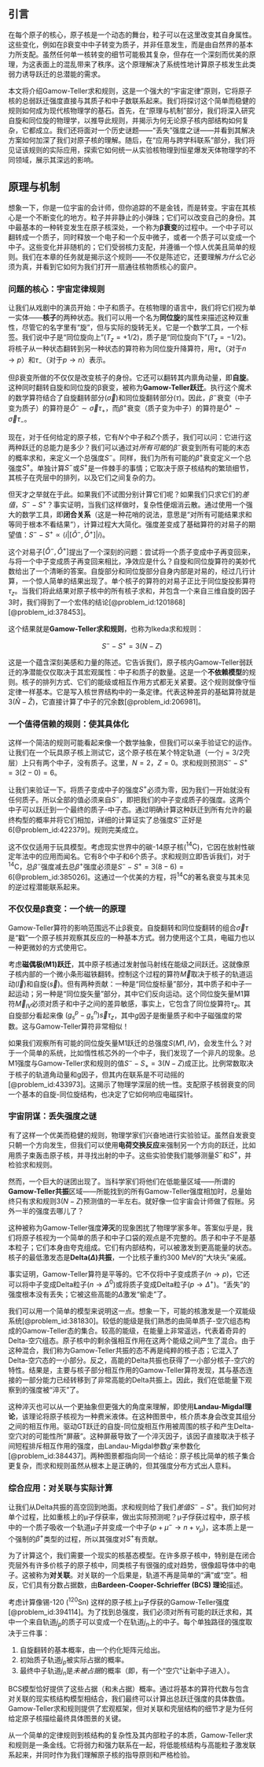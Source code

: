 ## 引言
在每个原子的核心，原子核是一个动态的舞台，粒子可以在这里改变其自身属性。这些变化，例如在β衰变中中子转变为质子，并非任意发生，而是由自然界的基本力所支配。虽然任何单一核转变的细节可能极其复杂，但存在一个深刻而优美的原理，为这表面上的混乱带来了秩序。这个原理解决了系统性地计算原子核发生此类弱力诱导跃迁的总潜能的需求。

本文将介绍Gamow-Teller求和规则，这是一个强大的“宇宙定律”原则，它将原子核的总弱跃迁强度直接与其质子和中子数联系起来。我们将探讨这个简单而稳健的规则如何成为现代核物理学的基石。首先，在“原理与机制”部分，我们将深入研究自旋和同位旋的物理学，以推导此规则，并揭示为何无论原子核内部结构如何复杂，它都成立。我们还将面对一个历史谜题——“丢失”强度之谜——并看到其解决方案如何加深了我们对原子核的理解。随后，在“应用与跨学科联系”部分，我们将见证该规则的实际应用，探索它如何统一从实验核物理到恒星爆发天体物理学的不同领域，展示其深远的影响。

## 原理与机制

想象一下，你是一位宇宙的会计师，但你追踪的不是金钱，而是转变。宇宙在其核心是一个不断变化的地方。粒子并非静止的小弹珠；它们可以改变自己的身份。其中最基本的一种转变发生在原子核深处，一个称为**β衰变**的过程中。一个中子可以翻转成一个质子，同时释放一个电子和一个反中微子，或者一个质子可以变成一个中子。这些变化并非随机的；它们受弱核力支配，并遵循一个惊人优美且简单的规则。我们在本章的任务就是揭示这个规则——不仅是陈述它，还要理解*为什么*它必须为真，并看到它如何为我们打开一扇通往核物质核心的窗户。

### 问题的核心：宇宙定律规则

让我们从戏剧中的演员开始：中子和质子。在核物理的语言中，我们将它们视为单一实体——**核子**的两种状态。我们可以用一个名为**同位旋**的属性来描述这种双重性，尽管它的名字里有“旋”，但与实际的旋转无关。它是一个数学工具，一个标签。我们说中子是“同位旋向上”($T_z = +1/2$)，质子是“同位旋向下”($T_z = -1/2$)。将核子从一种状态翻转到另一种状态的算符称为同位旋升降算符，用$\tau_+$（对于$n \to p$）和$\tau_-$（对于$p \to n$）表示。

但β衰变所做的不仅仅是改变核子的身份。它还可以翻转其内禀角动量，即**自旋**。这种同时翻转自旋和同位旋的β衰变，被称为**Gamow-Teller跃迁**。执行这个魔术的数学算符结合了自旋翻转部分($\vec{\sigma}$)和同位旋翻转部分($\tau$)。因此，$\beta^-$衰变（中子变为质子）的算符是$\hat{O}^- \sim \vec{\sigma}\tau_+$，而$\beta^+$衰变（质子变为中子）的算符是$\hat{O}^+ \sim \vec{\sigma}\tau_-$。

现在，对于任何给定的原子核，它有$N$个中子和$Z$个质子，我们可以问：它进行这两种跃迁的总能力是多少？我们可以通过对*所有可能*的$\beta^-$衰变到所有可能的末态的概率求和，来定义一个总强度$S^-$。同样，我们为所有可能的$\beta^+$衰变定义一个总强度$S^+$。单独计算$S^-$或$S^+$是一件棘手的事情；它取决于原子核结构的繁琐细节，其核子在壳层中的排列，以及它们之间复杂的力。

但天才之举就在于此。如果我们不试图分别计算它们呢？如果我们只求它们的*差值*，$S^- - S^+$？事实证明，当我们这样做时，复杂性便烟消云散。通过使用一个强大的数学工具，即**闭合关系**（这是一种花哨的说法，意思是“对所有可能结果求和等同于根本不看结果”），计算过程大大简化。强度差变成了基础算符的对易子的期望值：$S^- - S^+ \propto \langle i | [\hat{O}^-, \hat{O}^+] | i \rangle$。

这个对易子$[\hat{O}^-, \hat{O}^+]$提出了一个深刻的问题：尝试将一个质子变成中子再变回来，与将一个中子变成质子再变回来相比，净效应是什么？自旋和同位旋算符的美妙代数给出了一个清晰的答案。自旋部分和同位旋部分自身内部是对易的，经过几行计算，一个惊人简单的结果出现了。单个核子的算符的对易子正比于同位旋投影算符$\tau_z$。当我们将此结果对原子核中的所有核子求和，并包含一个来自三维自旋的因子3时，我们得到了一个宏伟的结论[@problem_id:1201868] [@problem_id:378453]。

这个结果就是**Gamow-Teller求和规则**，也称为Ikeda求和规则：

$$
S^- - S^+ = 3(N-Z)
$$

这是一个蕴含深刻美感和力量的陈述。它告诉我们，原子核内Gamow-Teller弱跃迁的净潜能仅仅取决于其宏观属性：中子和质子的数量。这是一个**不依赖模型**的规则。核子的排列方式、它们的能级或相互作用方式都无关紧要。这个规则就像守恒定律一样基本。它是写入核世界结构中的一条定律。代表这种差异的基础算符就是$3(\hat{N} - \hat{Z})$，它直接计算了中子的冗余数[@problem_id:206981]。

### 一个值得信赖的规则：使其具体化

这样一个简洁的规则可能看起来像一个数学抽象，但我们可以亲手验证它的运作。让我们在一个玩具原子核上测试它，这个原子核在某个特定轨道（一个$j=3/2$壳层）上只有两个中子，没有质子。这里，$N=2$，$Z=0$。求和规则预测$S^- - S^+ = 3(2-0) = 6$。

让我们来验证一下。将质子变成中子的强度$S^+$必须为零，因为我们一开始就没有任何质子。所以全部的值必须来自$S^-$，即把我们的中子变成质子的强度。这两个中子可以跃迁到一个最终的质子-中子态。通过明确计算这种跃迁到所有允许的最终构型的概率并将它们相加，详细的计算证实了总强度$S^-$正好是6[@problem_id:422379]。规则完美成立。

这不仅仅适用于玩具模型。考虑现实世界中的碳-14原子核($^{14}\text{C}$)，它因在放射性碳定年法中的应用而闻名。它有8个中子和6个质子。求和规则立即告诉我们，对于$^{14}\text{C}$，总$\beta^-$强度减去总$\beta^+$强度必须是$S^- - S^+ = 3(8-6)=6$[@problem_id:385026]。这通过一个优美的方程，将$^{14}\text{C}$的著名衰变与其未见的逆过程潜能联系起来。

### 不仅仅是β衰变：一个统一的原理

Gamow-Teller算符的影响范围远不止β衰变。自旋翻转和同位旋翻转的组合$\vec{\sigma}\tau$是“戳”一个原子核并观察其反应的一种基本方式。弱力使用这个工具，电磁力也以一种更微妙的方式使用它。

考虑**磁偶极(M1)跃迁**，其中原子核通过发射伽马射线在能级之间跃迁。这就像原子核内部的一个微小条形磁铁翻转。控制这个过程的算符$\vec{M}$取决于核子的轨道运动($\vec{l}$)和自旋($\vec{s}$)。但有两种贡献：一种是“同位旋标量”部分，其中质子和中子一起运动；另一种是“同位旋矢量”部分，其中它们反向运动。这个同位旋矢量M1算符$\vec{M}_{IV}$必须对质子和中子之间的差异敏感，事实上，它包含了同位旋算符$\tau_z$。其自旋部分看起来像 $(g_s^p - g_s^n)\vec{s}\tau_z$，其中$g$因子是衡量质子和中子磁强度的常数。这与Gamow-Teller算符非常相似！

如果我们观察所有可能的同位旋矢量M1跃迁的总强度$S(M1, IV)$，会发生什么？对于一个简单的系统，比如惰性核芯外的一个中子，我们发现了一个非凡的现象。总M1强度与Gamow-Teller求和规则的值$S^- - S_+ = 3(N-Z)$成正比。比例常数取决于核子的轨道角动量和g因子，但其内在联系是不可动摇的[@problem_id:433973]。这揭示了物理学深层的统一性。支配原子核弱衰变的同一个基本的自旋-同位旋结构，也决定了它如何响应电磁探针。

### 宇宙阴谋：丢失强度之谜

有了这样一个优美而稳健的规则，物理学家们兴奋地进行实验验证。虽然自发衰变只朝一个方向发生，但我们可以使用**电荷交换反应**来强制另一个方向的跃迁，比如用质子束轰击原子核，并寻找出射的中子。这些实验使我们能够测量$S^-$和$S^+$，并检验求和规则。

然而，一个巨大的谜团出现了。当科学家们将他们在低能量区域——所谓的**Gamow-Teller共振**区域——所能找到的所有Gamow-Teller强度相加时，总量始终只有求和规则$3(N-Z)$预测值的一半左右。就好像一位宇宙会计师做了假账。另外一半的强度去哪儿了？

这种被称为Gamow-Teller强度**淬灭**的现象困扰了物理学家多年。答案似乎是，我们将原子核视为一个简单的质子和中子口袋的观点是不完整的。质子和中子不是基本粒子；它们本身由夸克组成。它们有内部结构，可以被激发到更高能量的状态。核子的最低激发态是**Delta($\Delta$)共振**，一个比核子重约300 MeV的“大块头”亲戚。

事实证明，Gamow-Teller算符是平等的。它不仅将中子变成质子($n \to p$)，它还可以将中子变成Delta粒子($n \to \Delta^0$)或将质子变成Delta粒子($p \to \Delta^+$)。“丢失”的强度根本没有丢失；它被这些高能的$\Delta$激发“偷走”了。

我们可以用一个简单的模型来说明这一点。想象一下，可能的核激发是一个双能级系统[@problem_id:381830]。较低的能级是我们熟悉的由简单质子-空穴组态构成的Gamow-Teller态的集合。较高的能级，在能量上非常遥远，代表着奇异的Delta-空穴组态。原子核中的剩余强相互作用在这两个能级之间产生了混合。由于这种混合，我们称为Gamow-Teller共振的态不再是纯粹的核子态；它混入了Delta-空穴态的一小部分。反之，高能的Delta共振也获得了一小部分核子-空穴的特性。结果是，主要与核子部分相互作用的Gamow-Teller算符发现，其与基态连接的一部分能力已经转移到了非常高能的Delta共振上。因此，我们在低能量下观察到的强度被“淬灭”了。

这种淬灭也可以从一个更抽象但更强大的角度来理解，即使用**Landau-Migdal理论**，该理论将原子核视为一种费米液体。在这种图景中，核介质本身会改变其组分之间的相互作用。驱动GT跃迁的自旋-同位旋相互作用被周围的核子和产生Delta-空穴对的可能性所“屏蔽”。这种屏蔽导致了一个淬灭因子，该因子直接取决于核子间短程排斥相互作用的强度，由Landau-Migdal参数$g'$来参数化[@problem_id:384437]。两种图景都指向同一个结论：原子核比简单的核子集合更复杂，而求和规则虽然从根本上是正确的，但其强度分布方式出人意料。

### 综合应用：对关联与实际计算

让我们从Delta共振的高空回到地面。求和规则给了我们*差值*$S^- - S^+$。我们如何对单个过程，比如重核上的μ子俘获率，做出实际预测呢？μ子俘获过程中，原子核中的一个质子吸收一个轨道μ子并变成一个中子($p + \mu^- \to n + \nu_\mu$)，这本质上是一个强制的$\beta^+$类型的过程，所以其强度对$S^+$有贡献。

为了计算这个，我们需要一个现实的核基态模型。在许多原子核中，特别是在闭合壳层外有许多价核子的原子核中，同类核子有很强的成对趋势，很像超导体中的电子。这被称为**对关联**。对关联的一个后果是，轨道不再是简单的“满”或“空”。相反，它们具有分数占据数，由**Bardeen-Cooper-Schrieffer (BCS) 理论**描述。

考虑计算像锡-120 ($^{120}\text{Sn}$) 这样的原子核上μ子俘获的Gamow-Teller强度[@problem_id:394114]。为了找到总强度，我们必须对所有可能的跃迁求和，其中一个来自轨道$j_p$的质子可以变成一个在轨道$j_n$上的中子。每个单独路径的强度取决于三件事：
1.  自旋翻转的基本概率，由一个约化矩阵元给出。
2.  初始质子轨道$j_p$被实际占据的概率。
3.  最终中子轨道$j_n$是*未被占据*的概率（即，有一个“空穴”让新中子进入）。

BCS模型恰好提供了这些占据（和未占据）概率。通过将基本的算符代数与包含对关联的现实核结构模型相结合，我们最终可以计算出总跃迁强度的具体数值。Gamow-Teller求和规则提供了宏观框架，但对关联和壳层结构的细节才是为任何给定原子核描绘最终具体图景的关键。

从一个简单的定律规则到核结构的复杂性及其内部粒子的本质，Gamow-Teller求和规则是一条金线。它将弱力和强力联系在一起，将低能核结构与高能粒子激发联系起来，并同时作为我们理解原子核的指导原则和严格检验。

